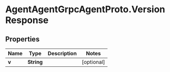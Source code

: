 # AgentAgentGrpcAgentProto.VersionResponse

## Properties

Name | Type | Description | Notes
------------ | ------------- | ------------- | -------------
**v** | **String** |  | [optional] 


